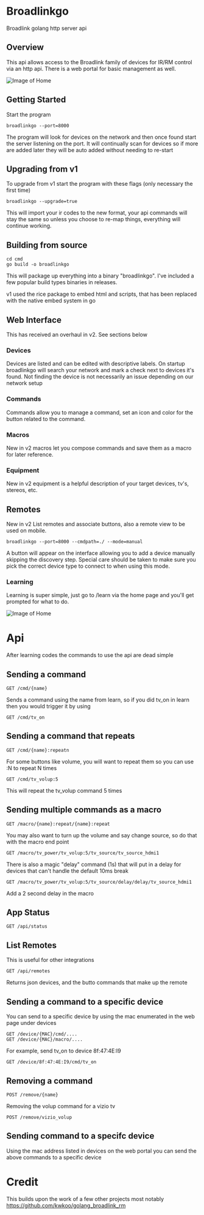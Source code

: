 # Broadlinkgo

Broadlink golang http server api

## Overview

This api allows access to the Broadlink family of devices for IR/RM control via an http api.  There is a web portal for basic management as well.

![Image of Home](broadlink_home.png?raw=true)


## Getting Started

Start the program 

```
broadlinkgo --port=8000 
```

The program will look for devices on the network and then once found start the server listening on the port. It will continually scan for devices so if more are added later they will be auto added without needing to re-start

## Upgrading from v1

To upgrade from v1 start the program with these flags (only necessary the first time)

```
broadlinkgo --upgrade=true

```

This will import your ir codes to the new format, your api commands will stay the same so unless you choose to re-map things, everything will continue working.

## Building from source

```
cd cmd
go build -o broadlinkgo
```

This will package up everything into a binary "broadlinkgo". I've included a few popular build types binaries in releases.

v1 used the rice package to embed html and scripts, that has been replaced with the native embed system in go


## Web Interface

This has received an overhaul in v2. See sections below

### Devices

Devices are listed and can be edited with descriptive labels. On startup broadlinkgo will search your network and mark a check next to devices it's found. Not finding the device is not necessarily an issue depending on our network setup

### Commands

Commands allow you to manage a command, set an icon and color for the button related to the command.

### Macros

New in v2 macros let you compose commands and save them as a macro for later reference.

### Equipment

New in v2 equipment is a helpful description of your target devices, tv's, stereos, etc.

## Remotes

New in v2 List remotes and associate buttons, also a remote view to be used on mobile.

```
broadlinkgo --port=8000 --cmdpath=./ --mode=manual
```

A button will appear on the interface allowing you to add a device manually skipping the discovery step. Special care should be taken to make sure you pick the correct device type to connect to when using this mode.

### Learning

Learning is super simple, just go to /learn via the home page and you'll get prompted for what to do. 

![Image of Home](broadlink_learn.png?raw=true)


# Api

After learning codes the commands to use the api are dead simple

## Sending a command

```
GET /cmd/{name}
```

Sends a command using the name from learn, so if you did tv_on in learn then you would trigger it by using 

```
GET /cmd/tv_on
```

## Sending a command that repeats

```
GET /cmd/{name}:repeatn
```

For some buttons like volume, you will want to repeat them so you can use :N to repeat N times

```
GET /cmd/tv_volup:5
```

This will repeat the tv_volup command 5 times

## Sending multiple commands as a macro

```
GET /macro/{name}:repeat/{name}:repeat
```

You may also want to turn up the volume and say change source, so do that with the macro end point

```
GET /macro/tv_power/tv_volup:5/tv_source/tv_source_hdmi1
```

There is also a magic "delay" command (1s) that will put in a delay for devices that can't handle the default 10ms break

```
GET /macro/tv_power/tv_volup:5/tv_source/delay/delay/tv_source_hdmi1
```

Add a 2 second delay in the macro

## App Status

```
GET /api/status
```

## List Remotes

This is useful for other integrations

```
GET /api/remotes
```

Returns json devices, and the butto commands that make up the remote

## Sending a command to a specific device

You can send to a specific device by using the mac enumerated in the web page under devices

```
GET /device/{MAC}/cmd/....
GET /device/{MAC}/macro/....
```

For example, send tv_on to device 8f:47:4E:I9

```
GET /device/8f:47:4E:I9/cmd/tv_on
```


## Removing a command 

```
POST /remove/{name}
```

Removing the volup command for a vizio tv

```
POST /remove/vizio_volup
```


## Sending command to a specifc device

Using the mac address listed in devices on the web portal you can send the above commands to a specific device


# Credit

This builds upon the work of a few other projects most notably https://github.com/kwkoo/golang_broadlink_rm
